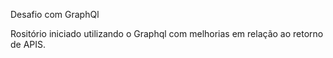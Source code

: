 Desafio com GraphQl

Rositório iniciado utilizando o Graphql com melhorias em relação ao retorno de APIS.

